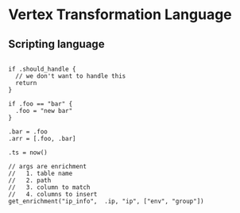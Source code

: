 # Vertex Transformation Language

## Scripting language
```

if .should_handle {
  // we don't want to handle this
  return
}

if .foo == "bar" {
  .foo = "new bar"
}

.bar = .foo
.arr = [.foo, .bar]

.ts = now()

// args are enrichment 
//   1. table name
//   2. path
//   3. column to match
//   4. columns to insert 
get_enrichment("ip_info",  .ip, "ip", ["env", "group"])

```

